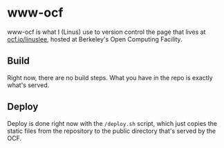 # www-ocf

www-ocf is what I (Linus) use to version control the page that lives at [ocf.io/linuslee](ocf.io/linuslee), hosted at Berkeley's Open Computing Facility.

## Build

Right now, there are no build steps. What you have in the repo is exactly what's served.

## Deploy

Deploy is done right now with the `/deploy.sh` script, which just copies the static files from the repository to the public directory that's served by the OCF.
